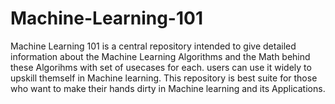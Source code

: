 # Machine-Learning-101
Machine Learning 101 is a central repository intended to give detailed information about the Machine Learning Algorithms and the Math behind these Algorihms with set of usecases for each. users can use it widely to upskill themself in Machine learning. This repository is best suite for those who want to make their hands dirty in Machine learning and its Applications.
